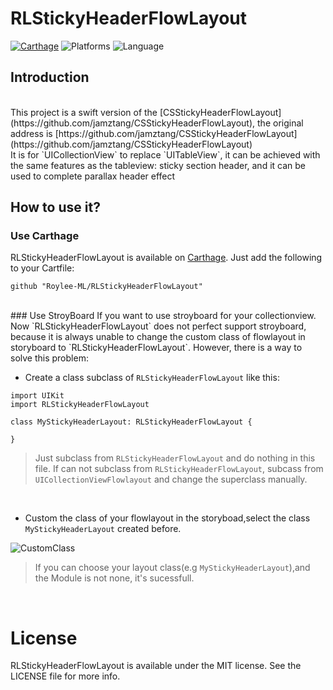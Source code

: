 # RLStickyHeaderFlowLayout
[![Carthage](https://img.shields.io/badge/Carthage-v0.1-28B9FE.svg)](https://github.com/Carthage/Carthage)
![Platforms](https://img.shields.io/badge/platforms-iOS-brightgreen.svg)
![Language](https://img.shields.io/badge/language-Swift-orange.svg)

## Introduction
<br>
This project is a swift version of the [CSStickyHeaderFlowLayout](https://github.com/jamztang/CSStickyHeaderFlowLayout), the original address is [https://github.com/jamztang/CSStickyHeaderFlowLayout](https://github.com/jamztang/CSStickyHeaderFlowLayout)
<br>
It is for `UICollectionView` to replace `UITableView`, it can be achieved with the same features as the tableview: sticky section header, and  it can be used to complete parallax header effect
<br>




## How to use it?

### Use Carthage
RLStickyHeaderFlowLayout is available on [Carthage](https://github.com/Carthage/Carthage).  Just add the following to your Cartfile:

```
github "Roylee-ML/RLStickyHeaderFlowLayout"
```
<br>
### Use StroyBoard
If you want to use stroyboard for your collectionview. Now `RLStickyHeaderFlowLayout` does not perfect support stroyboard, because it is always unable to change the custom class of flowlayout in storyboard to `RLStickyHeaderFlowLayout`. However, there is a way to solve this problem:<br>

- Create a class subclass of `RLStickyHeaderFlowLayout` like this:

```
import UIKit
import RLStickyHeaderFlowLayout

class MyStickyHeaderLayout: RLStickyHeaderFlowLayout {
    
}

```
>Just subclass from `RLStickyHeaderFlowLayout` and do nothing in this file. If can not subclass from  `RLStickyHeaderFlowLayout`, subcass from `UICollectionViewFlowlayout` and  change the superclass manually.
<br>

- Custom the class of your flowlayout in the storyboad,select the class `MyStickyHeaderLayout` created before.

![CustomClass](https://github.com/Roylee-ML/RLStickyHeaderFlowLayout/blob/master/ScreenShots/correctclass.png)
<br>
>If you can choose your layout class(e.g `MyStickyHeaderLayout`),and the Module is not none, it's sucessfull.
<br>

# License

RLStickyHeaderFlowLayout is available under the MIT license. See the LICENSE file for more info.
